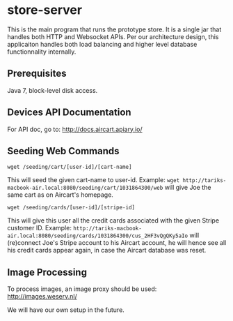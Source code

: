 # store-server

This is the main program that runs the prototype store. It is a single jar that handles both HTTP and Websocket APIs. Per our architecture design, this applicaiton handles both load balancing and higher level database functionnality internally.

## Prerequisites

Java 7, block-level disk access.

## Devices API Documentation

For API doc, go to: <http://docs.aircart.apiary.io/>

## Seeding Web Commands

```
wget /seeding/cart/[user-id]/[cart-name]
```
This will seed the given cart-name to user-id. Example:
```wget http://tariks-macbook-air.local:8080/seeding/cart/1031864300/web```
will give Joe the same cart as on Aircart's homepage.

```
wget /seeding/cards/[user-id]/[stripe-id]
```
This will give this user all the credit cards associated with the given Stripe customer ID. Example:
```http://tariks-macbook-air.local:8080/seeding/cards/1031864300/cus_2HF3vQgQKy5aIo```
will (re)connect Joe's Stripe account to his Aircart account, he will hence see all his credit cards appear again, in case the Aircart database was reset.


## Image Processing

To process images, an image proxy should be used: <http://images.weserv.nl/>

We will have our own setup in the future.

